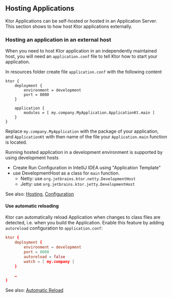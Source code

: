 ## Hosting Applications

Ktor Applications can be self-hosted or hosted in an Application Server. This section shows to how host Ktor applications externally.

### Hosting an application in an external host

When you need to host Ktor application in an independently maintained host, you will need an `application.conf` file
to tell Ktor how to start your application. 

In resources folder create file `application.conf` with the following content
```
ktor {
    deployment {
        environment = development
        port = 8080
    }

    application {
        modules = [ my.company.MyApplication.ApplicationKt.main ]
    }
}
```

Replace `my.company.MyApplication` with the package of your application, and `ApplicationKt` with then name of the
file your `Application.main` function is located.

Running hosted application in a development environment is supported by using development hosts 

* Create Run Configuration in IntelliJ IDEA using "Application Template"
* use DevelopmentHost as a class for `main` function.
  * Netty: use `org.jetbrains.ktor.netty.DevelopmentHost` 
  * Jetty: use `org.jetbrains.ktor.jetty.DevelopmentHost` 
    
See also: [Hosting](Hosting), [Configuration](Configuration)

#### Use automatic reloading

Ktor can automatically reload Application when changes to class files are detected, i.e. when you build the Application.
Enable this feature by adding `autoreload` configuration to `application.conf`:
```conf
ktor {
    deployment {
        environment = development
        port = 8080
        autoreload = false
        watch = [ my.company ]
    }

    …
}
```

See also: [Automatic Reload](Automatic-Reload)
